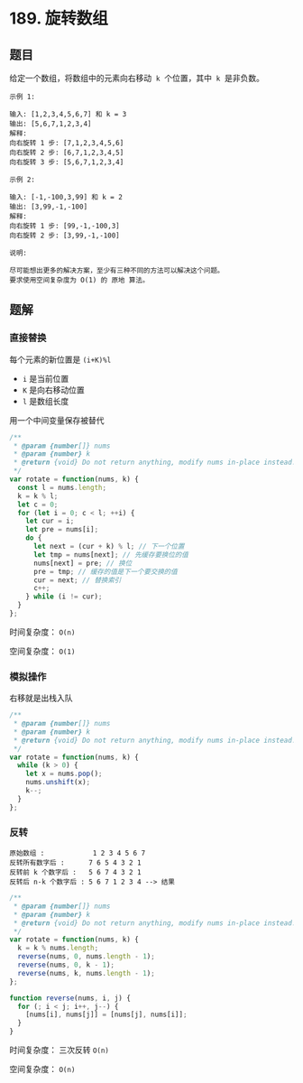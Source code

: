 # 189. 旋转数组

## 题目

给定一个数组，将数组中的元素向右移动  `k`  个位置，其中  `k`  是非负数。

```auto
示例 1:

输入: [1,2,3,4,5,6,7] 和 k = 3
输出: [5,6,7,1,2,3,4]
解释:
向右旋转 1 步: [7,1,2,3,4,5,6]
向右旋转 2 步: [6,7,1,2,3,4,5]
向右旋转 3 步: [5,6,7,1,2,3,4]

示例 2:

输入: [-1,-100,3,99] 和 k = 2
输出: [3,99,-1,-100]
解释:
向右旋转 1 步: [99,-1,-100,3]
向右旋转 2 步: [3,99,-1,-100]

说明:

尽可能想出更多的解决方案，至少有三种不同的方法可以解决这个问题。
要求使用空间复杂度为 O(1) 的 原地 算法。
```

## 题解

### 直接替换

每个元素的新位置是 `(i+K)%l`

- `i` 是当前位置
- `K` 是向右移动位置
- `l` 是数组长度

用一个中间变量保存被替代

```js
/**
 * @param {number[]} nums
 * @param {number} k
 * @return {void} Do not return anything, modify nums in-place instead.
 */
var rotate = function(nums, k) {
  const l = nums.length;
  k = k % l;
  let c = 0;
  for (let i = 0; c < l; ++i) {
    let cur = i;
    let pre = nums[i];
    do {
      let next = (cur + k) % l; // 下一个位置
      let tmp = nums[next]; // 先缓存要换位的值
      nums[next] = pre; // 换位
      pre = tmp; // 缓存的值是下一个要交换的值
      cur = next; // 替换索引
      c++;
    } while (i != cur);
  }
};
```

时间复杂度： `O(n)`

空间复杂度： `O(1)`

### 模拟操作

右移就是出栈入队

```js
/**
 * @param {number[]} nums
 * @param {number} k
 * @return {void} Do not return anything, modify nums in-place instead.
 */
var rotate = function(nums, k) {
  while (k > 0) {
    let x = nums.pop();
    nums.unshift(x);
    k--;
  }
};
```

### 反转

```auto
原始数组 :            1 2 3 4 5 6 7
反转所有数字后 :      7 6 5 4 3 2 1
反转前 k 个数字后 :   5 6 7 4 3 2 1
反转后 n-k 个数字后 : 5 6 7 1 2 3 4 --> 结果
```

```js
/**
 * @param {number[]} nums
 * @param {number} k
 * @return {void} Do not return anything, modify nums in-place instead.
 */
var rotate = function(nums, k) {
  k = k % nums.length;
  reverse(nums, 0, nums.length - 1);
  reverse(nums, 0, k - 1);
  reverse(nums, k, nums.length - 1);
};

function reverse(nums, i, j) {
  for (; i < j; i++, j--) {
    [nums[i], nums[j]] = [nums[j], nums[i]];
  }
}
```

时间复杂度： 三次反转 `O(n)`

空间复杂度： `O(n)`
